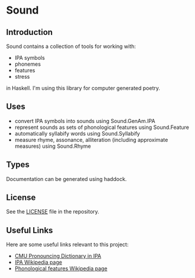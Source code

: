 # Sound

## Introduction

Sound contains a collection of tools for working with:

- IPA symbols
- phonemes
- features
- stress

in Haskell.
I'm using this library for computer generated poetry.

## Uses

- convert IPA symbols into sounds using Sound.GenAm.IPA
- represent sounds as sets of phonological features using Sound.Feature
- automatically syllabify words using Sound.Syllabify
- measure rhyme, assonance, alliteration (including approximate measures) using
  Sound.Rhyme

## Types

Documentation can be generated using haddock.

## License

See the [LICENSE](https://github.com/bnspalding/sound/blob/master/LICENSE) file in the repository.

## Useful Links
Here are some useful links relevant to this project:

- [CMU Pronouncing Dictionary in IPA](https://people.umass.edu/nconstan/CMU-IPA/)
- [IPA Wikipedia
  page](https://en.wikipedia.org/wiki/International_Phonetic_Alphabet)
- [Phonological features Wikipedia
  page](https://en.wikipedia.org/wiki/Distinctive_feature)
